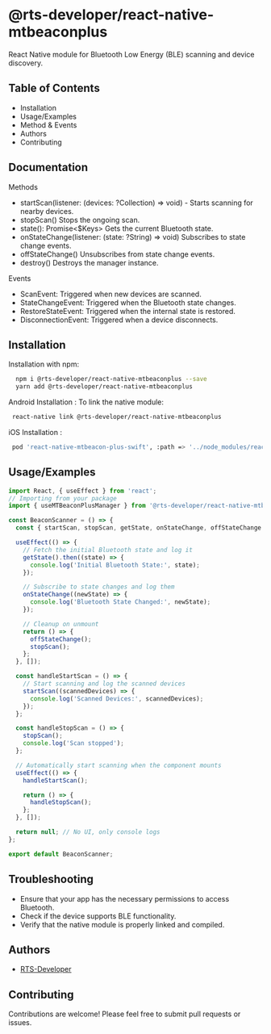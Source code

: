 
# @rts-developer/react-native-mtbeaconplus

React Native module for Bluetooth Low Energy (BLE) scanning and device discovery.


## Table of Contents
 - Installation
 - Usage/Examples
 - Method & Events
 - Authors
 - Contributing

## Documentation
Methods
- startScan(listener: (devices: ?Collection) => void) - Starts scanning for nearby devices.
- stopScan() Stops the ongoing scan.
- state(): Promise<$Keys<typeof State>> Gets the current Bluetooth state.
- onStateChange(listener: (state: ?String) => void) Subscribes to state change events.
- offStateChange() Unsubscribes from state change events.
- destroy() Destroys the manager instance.

Events
- ScanEvent: Triggered when new devices are scanned.
- StateChangeEvent: Triggered when the Bluetooth state changes.
- RestoreStateEvent: Triggered when the internal state is restored.
- DisconnectionEvent: Triggered when a device disconnects.


## Installation

Installation with npm:

```bash
  npm i @rts-developer/react-native-mtbeaconplus --save
  yarn add @rts-developer/react-native-mtbeaconplus
```
Android Installation :
To link the native module:

```bash
 react-native link @rts-developer/react-native-mtbeaconplus
```
iOS Installation :
```bash
 pod 'react-native-mtbeacon-plus-swift', :path => '../node_modules/react-native-mtbeacon-plus'
```
## Usage/Examples

```javascript
import React, { useEffect } from 'react';
// Importing from your package
import { useMTBeaconPlusManager } from '@rts-developer/react-native-mtbeaconplus';

const BeaconScanner = () => {
  const { startScan, stopScan, getState, onStateChange, offStateChange } = useMTBeaconPlusManager();

  useEffect(() => {
    // Fetch the initial Bluetooth state and log it
    getState().then((state) => {
      console.log('Initial Bluetooth State:', state);
    });

    // Subscribe to state changes and log them
    onStateChange((newState) => {
      console.log('Bluetooth State Changed:', newState);
    });

    // Cleanup on unmount
    return () => {
      offStateChange();
      stopScan();
    };
  }, []);

  const handleStartScan = () => {
    // Start scanning and log the scanned devices
    startScan((scannedDevices) => {
      console.log('Scanned Devices:', scannedDevices);
    });
  };

  const handleStopScan = () => {
    stopScan();
    console.log('Scan stopped');
  };

  // Automatically start scanning when the component mounts
  useEffect(() => {
    handleStartScan();

    return () => {
      handleStopScan();
    };
  }, []);

  return null; // No UI, only console logs
};

export default BeaconScanner;

```


## Troubleshooting

- Ensure that your app has the necessary permissions to access Bluetooth.
- Check if the device supports BLE functionality.
- Verify that the native module is properly linked and compiled.
## Authors

- [RTS-Developer](https://github.com/rtsdeveloper/react-native-mtbeaconplus)


## Contributing

Contributions are welcome! Please feel free to submit pull requests or issues.